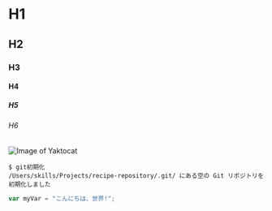 # H1
## H2
### H3
#### H4
##### H5
###### H6
![Image of Yaktocat](https://octodex.github.com/images/yaktocat.png)

```
$ git初期化
/Users/skills/Projects/recipe-repository/.git/ にある空の Git リポジトリを初期化しました
```

``` JavaScript
var myVar = "こんにちは、世界!";
```
